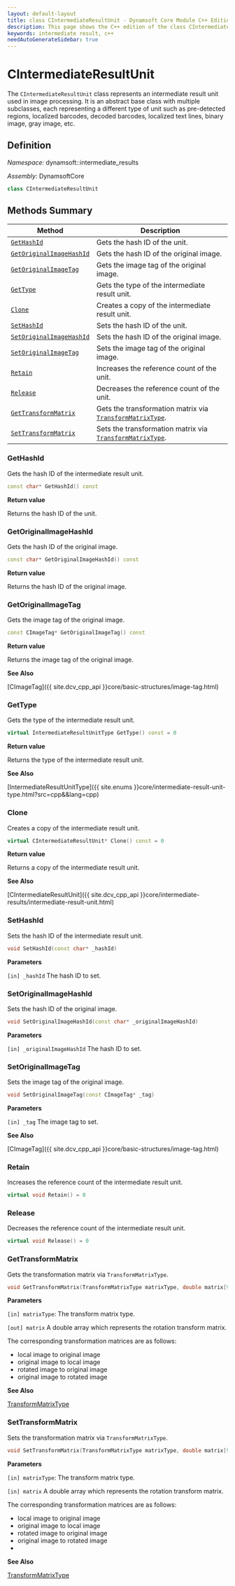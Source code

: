 ```yaml
---
layout: default-layout
title: class CIntermediateResultUnit - Dynamsoft Core Module C++ Edition API Reference
description: This page shows the C++ edition of the class CIntermediateResultUnit in Dynamsoft Core Module.
keywords: intermediate result, c++
needAutoGenerateSidebar: true
---
```


# CIntermediateResultUnit

The `CIntermediateResultUnit` class represents an intermediate result unit used in image processing. It is an abstract base class with multiple subclasses, each representing a different type of unit such as pre-detected regions, localized barcodes, decoded barcodes, localized text lines, binary image, gray image, etc.

## Definition

*Namespace:* dynamsoft::intermediate_results

*Assembly:* DynamsoftCore

```cpp
class CIntermediateResultUnit 
```


## Methods Summary

| Method               | Description |
|----------------------|-------------|
| [`GetHashId`](#gethashid) | Gets the hash ID of the unit.|
| [`GetOriginalImageHashId`](#getoriginalimagehashid) | Gets the hash ID of the original image. |
| [`GetOriginalImageTag`](#getoriginalimagetag) | Gets the image tag of the original image. |
| [`GetType`](#gettype) | Gets the type of the intermediate result unit. |
| [`Clone`](#clone) | Creates a copy of the intermediate result unit. |
| [`SetHashId`](#sethashid) | Sets the hash ID of the unit. |
| [`SetOriginalImageHashId`](#setoriginalimagehashid) | Sets the hash ID of the original image. |
| [`SetOriginalImageTag`](#setoriginalimagetag) | Sets the image tag of the original image. |
| [`Retain`](#retain) | Increases the reference count of the unit. |
| [`Release`](#release) | Decreases the reference count of the unit. |
| [`GetTransformMatrix`](#gettransformmatrix) | Gets the transformation matrix via [`TransformMatrixType`]({{site.enums}}core/transform-matrix-type.html?src=cpp&&lang=cpp). |
| [`SetTransformMatrix`](#settransformmatrix) | Sets the transformation matrix via [`TransformMatrixType`]({{site.enums}}core/transform-matrix-type.html?src=cpp&&lang=cpp). |

### GetHashId

Gets the hash ID of the intermediate result unit.

```cpp
const char* GetHashId() const
```

**Return value**

Returns the hash ID of the unit. 

### GetOriginalImageHashId

Gets the hash ID of the original image.

```cpp
const char* GetOriginalImageHashId() const
```

**Return value**

Returns the hash ID of the original image.

### GetOriginalImageTag

Gets the image tag of the original image.

```cpp
const CImageTag* GetOriginalImageTag() const
```

**Return value**

Returns the image tag of the original image.

**See Also**

[CImageTag]({{ site.dcv_cpp_api }}core/basic-structures/image-tag.html)

### GetType

Gets the type of the intermediate result unit.

```cpp
virtual IntermediateResultUnitType GetType() const = 0
```

**Return value**

Returns the type of the intermediate result unit.

**See Also**

[IntermediateResultUnitType]({{ site.enums }}core/intermediate-result-unit-type.html?src=cpp&&lang=cpp)

### Clone

Creates a copy of the intermediate result unit.

```cpp
virtual CIntermediateResultUnit* Clone() const = 0
```

**Return value**

Returns a copy of the intermediate result unit.

**See Also**

[CIntermediateResultUnit]({{ site.dcv_cpp_api }}core/intermediate-results/intermediate-result-unit.html)

### SetHashId

Sets the hash ID of the intermediate result unit.

```cpp
void SetHashId(const char* _hashId)
```

**Parameters**

`[in] _hashId` The hash ID to set.

### SetOriginalImageHashId

Sets the hash ID of the original image.

```cpp
void SetOriginalImageHashId(const char* _originalImageHashId)
```

**Parameters**

`[in] _originalImageHashId` The hash ID to set.

### SetOriginalImageTag

Sets the image tag of the original image.

```cpp
void SetOriginalImageTag(const CImageTag* _tag)
```

**Parameters**

`[in] _tag` The image tag to set.

**See Also**

[CImageTag]({{ site.dcv_cpp_api }}core/basic-structures/image-tag.html)

### Retain

Increases the reference count of the intermediate result unit.

```cpp
virtual void Retain() = 0
```

### Release

Decreases the reference count of the intermediate result unit.

```cpp
virtual void Release() = 0
```

### GetTransformMatrix

Gets the transformation matrix via `TransformMatrixType`.

```cpp
void GetTransformMatrix(TransformMatrixType matrixType, double matrix[9]) const;
```

**Parameters**

`[in] matrixType`: The transform matrix type.

`[out] matrix` A double array which represents the rotation transform matrix.

The corresponding transformation matrices are as follows:

- local image to original image
- original image to local image
- rotated image to original image
- original image to rotated image

**See Also**

[TransformMatrixType]({{site.enums}}core/transform-matrix-type.html?src=cpp&&lang=cpp)

### SetTransformMatrix

Sets the transformation matrix via `TransformMatrixType`.

```cpp
void SetTransformMatrix(TransformMatrixType matrixType, double matrix[9]);
```

**Parameters**

`[in] matrixType`: The transform matrix type.

`[in] matrix` A double array which represents the rotation transform matrix.

The corresponding transformation matrices are as follows:

- local image to original image
- original image to local image
- rotated image to original image
- original image to rotated image
- 
**See Also**

[TransformMatrixType]({{site.enums}}core/transform-matrix-type.html?src=cpp&&lang=cpp)

